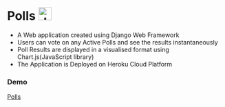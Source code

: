 # Polls <img src="https://user-images.githubusercontent.com/70742338/161489151-35562050-f243-4553-ab1f-ae0965136278.png" alt="drawing" width="30" height="30"/>

- A Web application created using Django Web Framework
- Users can vote on any Active Polls and see the results instantaneously
- Poll Results are displayed in a visualised format using Chart.js(JavaScript library)
- The Application is Deployed on Heroku Cloud Platform<br>
### Demo
<a href="https://young-oasis-25875.herokuapp.com/" target="_blank">Polls</a>
